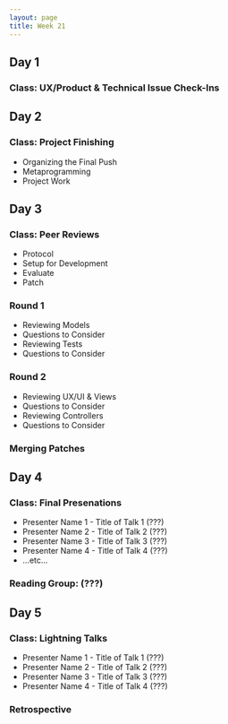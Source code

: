 ```yaml
---
layout: page
title: Week 21
---
```


## Day 1

### Class: UX/Product & Technical Issue Check-Ins 

## Day 2

### Class: Project Finishing

* Organizing the Final Push
* Metaprogramming
* Project Work

## Day 3

### Class: Peer Reviews

* Protocol
 * Setup for Development
 * Evaluate
 * Patch

### Round 1

* Reviewing Models
 * Questions to Consider
* Reviewing Tests
 * Questions to Consider

### Round 2

* Reviewing UX/UI & Views
 * Questions to Consider
* Reviewing Controllers
 * Questions to Consider

### Merging Patches

## Day 4

### Class: Final Presenations

* Presenter Name 1 - Title of Talk 1 (???)
* Presenter Name 2 - Title of Talk 2 (???)
* Presenter Name 3 - Title of Talk 3 (???)
* Presenter Name 4 - Title of Talk 4 (???)
* ...etc...

### Reading Group: (???)

## Day 5

### Class: Lightning Talks

* Presenter Name 1 - Title of Talk 1 (???)
* Presenter Name 2 - Title of Talk 2 (???)
* Presenter Name 3 - Title of Talk 3 (???)
* Presenter Name 4 - Title of Talk 4 (???)

### Retrospective


